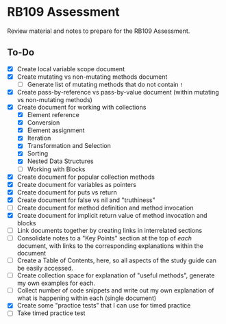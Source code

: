 # RB109 Assessment

Review material and notes to prepare for the RB109 Assessment.

## To-Do

- [x] Create local variable scope document
- [x] Create mutating vs non-mutating methods document
  - [ ] Generate list of mutating methods that do not contain `!`
- [x] Create pass-by-reference vs pass-by-value document (within mutating vs non-mutating methods)
- [x] Create document for working with collections
  - [x] Element reference
  - [x] Conversion
  - [x] Element assignment
  - [x] Iteration
  - [x] Transformation and Selection
  - [x] Sorting
  - [x] Nested Data Structures
  - [ ] Working with Blocks
- [x] Create document for popular collection methods
- [x] Create document for variables as pointers
- [x] Create document for puts vs return
- [x] Create document for false vs nil and "truthiness"
- [ ] Create document for method definition and method invocation
- [x] Create document for implicit return value of method invocation and blocks
- [ ] Link documents together by creating links in interrelated sections
- [ ] Consolidate notes to a "Key Points" section at the top of _each_ document, with links to the corresponding explanations within the document
- [ ] Create a Table of Contents, here, so all aspects of the study guide can be easily accessed.
- [ ] Create collection space for explanation of "useful methods", generate my own examples for each.
- [ ] Collect number of code snippets and write out my own explanation of what is happening within each (single document)
- [x] Create some "practice tests" that I can use for timed practice
- [ ] Take timed practice test
